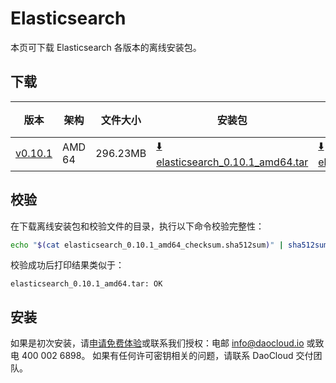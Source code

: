 # Elasticsearch

本页可下载 Elasticsearch 各版本的离线安装包。

## 下载

| 版本                                                         | 架构 | 文件大小 | 安装包                                                                                                                                    |  校验文件 | 更新日期       |
|------------------------------------------------------------| ----- |-------- |----------------------------------------------------------------------------------------------------------------------------------------| ---------- |------------|
| [v0.10.1](../../../middleware/elasticsearch/release-notes.md) | AMD 64 | 296.23MB | [:arrow_down: elasticsearch_0.10.1_amd64.tar](https://qiniu-download-public.daocloud.io/DaoCloud_Enterprise/elasticsearch_0.10.1_amd64.tar) | [:arrow_down: elasticsearch_0.10.1_amd64_checksum.sha512sum](https://qiniu-download-public.daocloud.io/DaoCloud_Enterprise/elasticsearch_0.10.1_amd64_checksum.sha512sum) | 2023-10-10 |

## 校验

在下载离线安装包和校验文件的目录，执行以下命令校验完整性：

```sh
echo "$(cat elasticsearch_0.10.1_amd64_checksum.sha512sum)" | sha512sum -c
```

校验成功后打印结果类似于：

```none
elasticsearch_0.10.1_amd64.tar: OK
```

## 安装

如果是初次安装，请[申请免费体验](../../../dce/license0.md)或联系我们授权：电邮 info@daocloud.io 或致电 400 002 6898。
如果有任何许可密钥相关的问题，请联系 DaoCloud 交付团队。